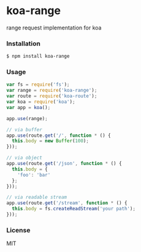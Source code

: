 
koa-range
=================
range request implementation for koa

### Installation

```sh
$ npm install koa-range
```

### Usage

```js
var fs = require('fs');
var range = require('koa-range');
var route = require('koa-route');
var koa = require('koa');
var app = koa();

app.use(range);

// via buffer
app.use(route.get('/', function * () {
  this.body = new Buffer(100);
}));

// via object
app.use(route.get('/json', function * () {
  this.body = {
    'foo': 'bar'
  };
}));

// via readable stream
app.use(route.get('/stream', function * () {
  this.body = fs.createReadStream('your path');
}));

```

### License

MIT

